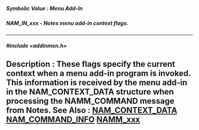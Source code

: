 ##### Symbolic Value : Menu Add-In
##### NAM_IN_xxx - Notes menu add-in context flags.
---
##### #include <addinmen.h>
**Description :**
These flags specify the current context when a menu add-in program is invoked.  
This information is received by the menu add-in in the NAM_CONTEXT_DATA 
structure when processing the NAMM_COMMAND message from Notes.
**See Also :**
[NAM_CONTEXT_DATA](D:/md_files/NAM_CONTEXT_DATA.md)
[NAM_COMMAND_INFO](D:/md_files/NAM_COMMAND_INFO.md)
[NAMM_xxx](D:/md_files/NAMM_xxx.md)
---
